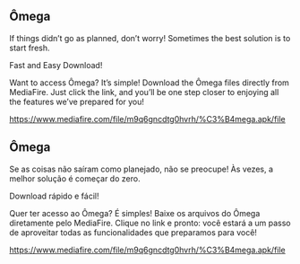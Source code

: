 ## Ômega

If things didn’t go as planned, don’t worry! Sometimes the best solution is to start fresh.

Fast and Easy Download!

Want to access Ômega? It’s simple! Download the Ômega files directly from MediaFire. Just click the link, and you’ll be one step closer to enjoying all the features we’ve prepared for you!

https://www.mediafire.com/file/m9q6gncdtg0hvrh/%C3%B4mega.apk/file
## 






## Ômega

Se as coisas não saíram como planejado, não se preocupe! Às vezes, a melhor solução é começar do zero.

Download rápido e fácil!

Quer ter acesso ao Ômega? É simples! Baixe os arquivos do Ômega diretamente pelo MediaFire. Clique no link e pronto: você estará a um passo de aproveitar todas as funcionalidades que preparamos para você!


https://www.mediafire.com/file/m9q6gncdtg0hvrh/%C3%B4mega.apk/file
